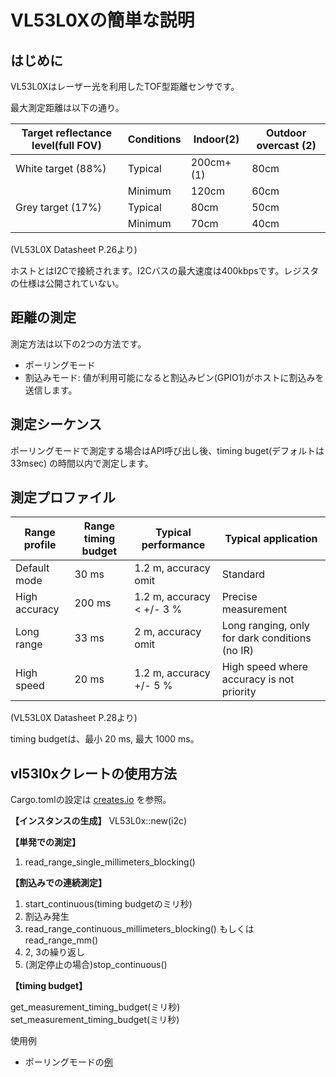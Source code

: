 # VL53L0Xの簡単な説明

## はじめに

VL53L0Xはレーザー光を利用したTOF型距離センサです。

最大測定距離は以下の通り。

| Target reflectance level(full FOV) | Conditions | Indoor(2)  | Outdoor overcast (2) |
| ---------------------------------- | ---------- | ---------- | -------------------- |
| White target (88%)                 | Typical    | 200cm+ (1) | 80cm                 |
|                                    | Minimum    | 120cm      | 60cm                 |
| Grey target (17%)                  | Typical    | 80cm       | 50cm                 |
|                                    | Minimum    | 70cm       | 40cm                 |

(VL53L0X Datasheet P.26より)

ホストとはI2Cで接続されます。I2Cバスの最大速度は400kbpsです。レジスタの仕様は公開されていない。

## 距離の測定

測定方法は以下の2つの方法です。

* ポーリングモード
* 割込みモード: 値が利用可能になると割込みピン(GPIO1)がホストに割込みを送信します。

## 測定シーケンス

ポーリングモードで測定する場合はAPI呼び出し後、timing buget(デフォルトは33msec) の時間以内で測定します。

## 測定プロファイル

| Range profile | Range timing budget | Typical performance       | Typical application |
| ------------- | ------------------- | ------------------------- | ------------------- |
| Default mode  | 30 ms               | 1.2 m, accuracy omit      | Standard            |
| High accuracy | 200 ms              | 1.2 m, accuracy < +/- 3 % | Precise measurement |
| Long range    | 33 ms               | 2 m, accuracy omit        | Long ranging, only for dark conditions  (no IR) |
| High speed    | 20 ms               | 1.2 m, accuracy +/- 5 %   | High speed where accuracy is not priority |

(VL53L0X Datasheet P.28より)

timing budgetは、最小 20 ms, 最大 1000 ms。

## vl53l0xクレートの使用方法

Cargo.tomlの設定は [creates.io](https://crates.io/crates/vl53l0x) を参照。

**【インスタンスの生成】**
VL53L0x::new(i2c)

**【単発での測定】**

1. read_range_single_millimeters_blocking()


**【割込みでの連続測定】**

1. start_continuous(timing budgetのミリ秒)
2. 割込み発生
3. read_range_continuous_millimeters_blocking() もしくは read_range_mm()
4. 2, 3の繰り返し
5. (測定停止の場合)stop_continuous()

**【timing budget】**

get_measurement_timing_budget(ミリ秒)
set_measurement_timing_budget(ミリ秒)





使用例

* ポーリングモードの[例](../firmware/tof-sensor/src/main.rs)
